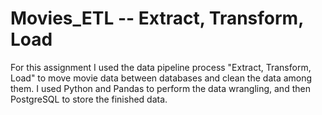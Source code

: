 # Movies_ETL -- Extract, Transform, Load

For this assignment I used the data pipeline process "Extract, Transform, Load" to move movie data between databases and clean the data among them. I used Python and Pandas to perform the data wrangling, and then PostgreSQL to store the finished data.
